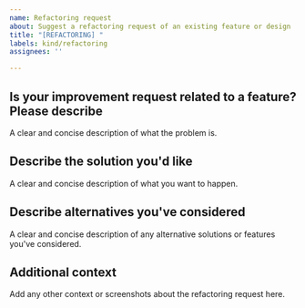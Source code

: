 ```yaml
---
name: Refactoring request
about: Suggest a refactoring request of an existing feature or design
title: "[REFACTORING] "
labels: kind/refactoring
assignees: ''

---
```


## Is your improvement request related to a feature? Please describe

A clear and concise description of what the problem is.

## Describe the solution you'd like

A clear and concise description of what you want to happen.

## Describe alternatives you've considered

A clear and concise description of any alternative solutions or features you've considered.

## Additional context

Add any other context or screenshots about the refactoring request here.
